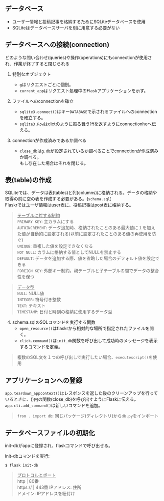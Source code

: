 ## データベース  
- ユーザー情報と投稿記事を格納するためにSQLiteデータベースを使用  
- SQLiteはデータベースサーバを別に用意する必要がない  

## データベースへの接続(connection)
どのような問い合わせ(queries)や操作(operations)にもconnectionが使用され、作業が終了すると閉じられる  
1. 特別なオブジェクト  
    - `g`はリクエストごとに個別。  
    - `current_app`はリクエスト処理中のFlaskアプリケーションを示す。

2. ファイルへのconnectionを確立
    - `sqlite3.connect()`はキー`DATABASE`で示されるファイルへのconnectionを確立する。  
    - `sqlite3.Row`はdictのように振る舞う行を返すようにconnectionheへ伝える。  

3. connectionが作成済みであるか調べる  
    - `close_db`は`g.db`が設定されているか調べることでconnectionが作成済みか調べる。  
    もし存在した場合はそれを閉じる。  

## 表(table)の作成
SQLiteでは、データは表(tables)と列(columns)に格納される。データの格納や取得の前に空の表を作成する必要がある。(`schema.sql`)  
Flaskrではユーザ情報はuser表に、投稿記事はpost表に格納する。  

> <u>テーブルに対する制約</u>  
`PRIMARY KEY`: 主カラムにする  
`AUTOINCREMENT`: データ追加時、格納されたことのある最大値に１を加えた値が自動的に設定される(以前に設定されたことのある値の再使用を防ぐ)  
`UNIQUE`: 重複した値を設定できなくなる  
`NOT NULL`: カラムに格納する値としてNULLを禁止する  
`DEFAULT`: データを追加する際、値を省略した場合のデフォルト値を設定できる  
`FOREIGN KEY`: 外部キー制約。親テーブルと子テーブルの間でデータの整合性を保つ  

> <u>データ型</u>  
`NULL`: NULL値  
`INTEGER`: 符号付き整数  
`TEXT`: テキスト  
`TIMESTAMP`: 日付と時刻の格納に使用するデータ型  

4. schema.sqlのSQLコマンドを実行する関数  
    - `open_resource()`はflaskrから相対的な場所で指定されたファイルを開く。  
    - `click.command()`は`init_db`関数を呼び出して成功時のメッセージを表示するコマンドを定義。  

> 複数のSQL文を１つの呼び出しで実行したい場合、`executescript()`を使用  

## アプリケーションへの登録  
`app.teardown_appcontext()`はレスポンスを返した後のクリーンアップを行っているときに、()内の関数(close_db)を呼び出すようにFlaskに伝える。  
`app.cli.add_command()`は新しいコマンドを追加。  

> `from . import db`: 同じパッケージ(ディレクトリ)から`db.py`をインポート  

## データベースファイルの初期化  
init-dbがappに登録され、flaskコマンドで呼び出せる。  

init-dbコマンドを実行:
```
$ flask init-db
```

> <u>プロトコルとポート</u>  
http | 80番  
https:// | 443番
IPアドレス: 住所  
ドメイン:  IPアドレスを紐付け  
